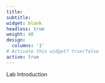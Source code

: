 ```yaml
---
title:
subtitle:
widget: blank
headless: true
weight: 40
design:
  columns: '1'
# Activate this widget? true/false
active: true
---
```


Lab Introduction
